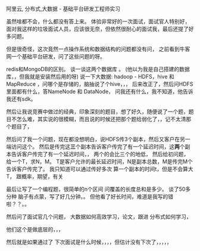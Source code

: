 阿里云, 分布式,大数据   - 基础平台研发工程师实习

虽然啥都不会，什么都没有答上来。 体验非常好的一次面试，面试官人特别好，面对我这样的垃圾面试人员，应该很无奈，但依然很耐心的面试我，最后还提了好多问题。

但是很奇怪，这次竟然一点操作系统和数据结构的问题都没有问， 之前看到牛客网一个基础平台研发，问了这些问题的呀。

redis和MongoDB的区别。 谈一谈这两个数据库 。   (他以为我是自己搭建的数据库，，但我就是安装然后用的呀)
说一下大数据: hadoop - HDFS，hive 和 MapReduce ，问哪个是存储的，脑抽说了个hive，，， 后来改正了，然后问HDFS里面都有什么，答NameNode 和 DataNode，
问我还有什么，我不知道，他告诉我还有sdk。

然后让我说竞赛中做过的经典，印象深刻的题目，想了好久，随便说了一个题，题目不怎么难，其实说的很模糊，而且说的时候还把那个题给弱化了，，记不太清那个题目了，

然后问了我一个问题，现在都没想明白，说HDFS传3个副本，然后又客户在另一端访问这个。 然后是传完这**三**个副本告诉客户传完了有一个延迟时间，这**两**个副本告诉客户传完了有一个延迟时间，，
两个的会比三个的地低，
然后给初问题，给一个T，求N，M。 T是客户允许的最长延迟时间，N是副本总数，M是传完M个告诉客户传完了。
我只知道可以通过传好多次 算一个副本的时间t，但是不会算大T， 跟概率，期望，有关


最后让写了一个编程题，很简单的n个区间 问覆盖的长度总和是多少。 谈了50多分种 脑子有点蒙，写了好几分钟。。 但他看了好长时间，难道是我写的错啦？？。。

然后问了面试官几个问题，
大数据如何高效学习，论文，跟进
分布式如何学习，

他们这个是做底层的，，，

然后就是如果通过了 下次面试是什么时候，，，，但估计没有下次了，，，，，
